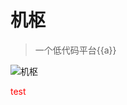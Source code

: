 # 机枢

> 一个低代码平台{{a}}

![机枢](/images/logo.jpg)

<div class="test">test</div>

<style lang="scss" scoped>
  .test {
    color: red;
  }
</style>

<script setup>
const a = 111
</script>